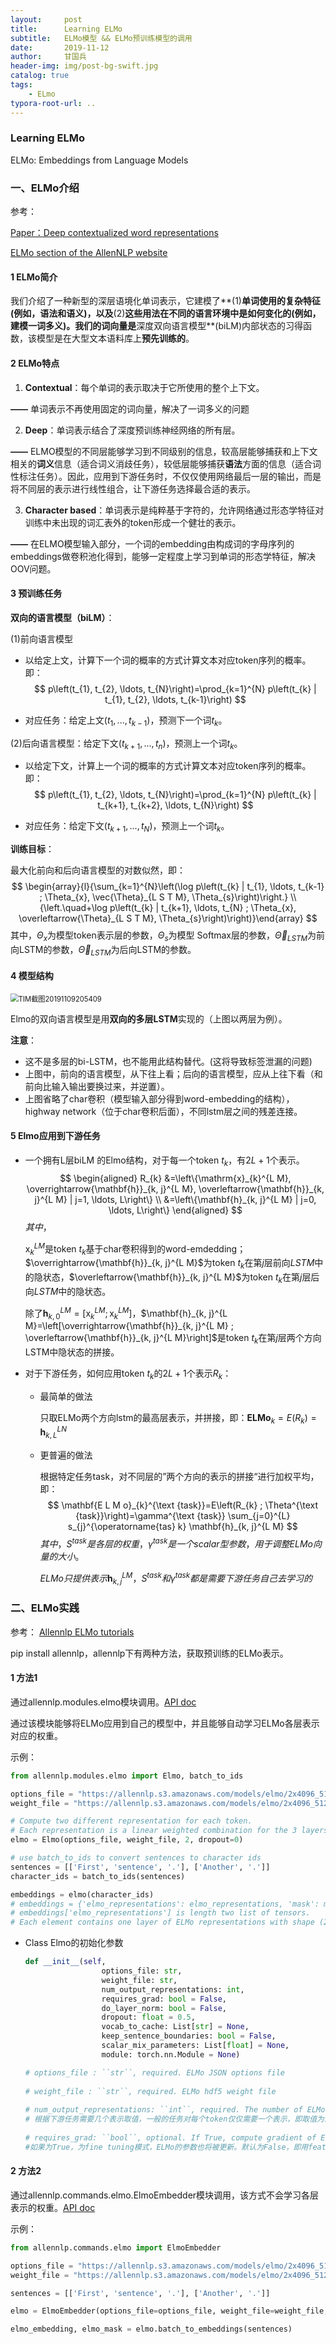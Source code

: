 ```yaml
---
layout:     post
title:      Learning ELMo
subtitle:   ELMo模型 && ELMo预训练模型的调用
date:       2019-11-12
author:     甘国兵
header-img: img/post-bg-swift.jpg
catalog: true
tags:
    - ELmo
typora-root-url: ..
---
```


### Learning ELMo

 ELMo: Embeddings from Language Models  

### 一、ELMo介绍

参考：

 [Paper：Deep contextualized word representations](https://arxiv.org/pdf/1802.05365.pdf)

 [ELMo section of the AllenNLP website](https://allennlp.org/elmo) 

#### 1 ELMo简介

 我们介绍了一种新型的深层语境化单词表示，它建模了**(1)**单词使用的复杂特征(例如，语法和语义)，以及**(2)**这些用法在不同的语言环境中是如何变化的(例如，建模一词多义)。我们的词向量是**深度双向语言模型**(biLM)内部状态的习得函数，该模型是在大型文本语料库上**预先训练的**。

#### 2 ELMo特点

1.  **Contextual**：每个单词的表示取决于它所使用的整个上下文。 

   **——**  单词表示不再使用固定的词向量，解决了一词多义的问题

2.  **Deep**：单词表示结合了深度预训练神经网络的所有层。 

   **——** ELMO模型的不同层能够学习到不同级别的信息，较高层能够捕获和上下文相关的**词义**信息（适合词义消歧任务），较低层能够捕获**语法**方面的信息（适合词性标注任务）。因此，应用到下游任务时，不仅仅使用网络最后一层的输出，而是将不同层的表示进行线性组合，让下游任务选择最合适的表示。

3.  **Character based**：单词表示是纯粹基于字符的，允许网络通过形态学特征对训练中未出现的词汇表外的token形成一个健壮的表示。

   **——** 在ELMO模型输入部分，一个词的embedding由构成词的字母序列的embeddings做卷积池化得到，能够一定程度上学习到单词的形态学特征，解决OOV问题。

#### 3 预训练任务

**双向的语言模型（biLM）**：

(1)前向语言模型

- 以给定上文，计算下一个词的概率的方式计算文本对应token序列的概率。即：
  $$
  p\left(t_{1}, t_{2}, \ldots, t_{N}\right)=\prod_{k=1}^{N} p\left(t_{k} | t_{1}, t_{2}, \ldots, t_{k-1}\right)
  $$

- 对应任务：给定上文$(t_1,...,t_{k-1})$，预测下一个词$t_k$。

(2)后向语言模型：给定下文$(t_{k+1},...,t_n)$，预测上一个词$t_k$。

- 以给定下文，计算上一个词的概率的方式计算文本对应token序列的概率。即：
  $$
  p\left(t_{1}, t_{2}, \ldots, t_{N}\right)=\prod_{k=1}^{N} p\left(t_{k} | t_{k+1}, t_{k+2}, \ldots, t_{N}\right)
  $$

- 对应任务：给定下文$(t_{k+1},...,t_N)$，预测上一个词$t_k$。

**训练目标**：

最大化前向和后向语言模型的对数似然，即：
$$
\begin{array}{l}{\sum_{k=1}^{N}\left(\log p\left(t_{k} | t_{1}, \ldots, t_{k-1} ; \Theta_{x}, \vec{\Theta}_{L S T M}, \Theta_{s}\right)\right.} \\ {\left.\quad+\log p\left(t_{k} | t_{k+1}, \ldots, t_{N} ; \Theta_{x}, \overleftarrow{\Theta}_{L S T M}, \Theta_{s}\right)\right)}\end{array}
$$
其中，$\Theta_{x}$为模型token表示层的参数，$\Theta_{s}$为模型 Softmax层的参数，$\vec{\Theta}_{L S T M}$为前向LSTM的参数，$\overleftarrow{\Theta}_{L S T M}$为后向LSTM的参数。

#### 4 模型结构

<img src="/img/TIM截图20191109205409.jpg" alt="TIM截图20191109205409" style="zoom:80%;" />

Elmo的双向语言模型是用**双向的多层LSTM**实现的（上图以两层为例）。

**注意**：

- 这不是多层的bi-LSTM，也不能用此结构替代。(这将导致标签泄漏的问题)
- 上图中，前向的语言模型，从下往上看；后向的语言模型，应从上往下看（和前向比输入输出要换过来，并逆置）。
- 上图省略了char卷积（模型输入部分得到word-embedding的结构），highway network（位于char卷积后面），不同lstm层之间的残差连接。

#### 5 Elmo应用到下游任务

- 一个拥有L层biLM 的Elmo结构，对于每一个token $t_k$，有$2L+1$个表示。
  $$
  \begin{aligned} R_{k} &=\left\{\mathrm{x}_{k}^{L M}, \overrightarrow{\mathbf{h}}_{k, j}^{L M}, \overleftarrow{\mathbf{h}}_{k, j}^{L M} | j=1, \ldots, L\right\} \\ &=\left\{\mathbf{h}_{k, j}^{L M} | j=0, \ldots, L\right\} \end{aligned}
  $$
  $其中$，

  $\mathrm{x}_{k}^{L M}$是token $t_k$基于char卷积得到的word-emdedding；$\overrightarrow{\mathbf{h}}_{k, j}^{L M}$为token $t_k$在第$j$层前向$LSTM$中的隐状态，$\overleftarrow{\mathbf{h}}_{k, j}^{L M}$为token $t_k$在第$j$层后向$LSTM$中的隐状态。

  除了$\mathbf{h}_{k, 0}^{L M}=\left[\mathrm{x}_{k}^{L M};\mathrm{x}_{k}^{L M}\right]$，$\mathbf{h}_{k, j}^{L M}=\left[\overrightarrow{\mathbf{h}}_{k, j}^{L M} ; \overleftarrow{\mathbf{h}}_{k, j}^{L M}\right]$是token $t_k$在第$j$层两个方向LSTM中隐状态的拼接。

- 对于下游任务，如何应用token $t_k$的$2L+1$个表示$R_k$：

  - 最简单的做法

    只取ELMo两个方向lstm的最高层表示，并拼接，即：$\mathbf{E} \mathbf{L} \mathbf{M} \mathbf{o}_{k}=E\left(R_{k}\right)=\mathbf{h}_{k, L}^{L N}$

  - 更普遍的做法

    根据特定任务task，对不同层的”两个方向的表示的拼接“进行加权平均，即：
    $$
    \mathbf{E L M o}_{k}^{\text {task}}=E\left(R_{k} ; \Theta^{\text {task}}\right)=\gamma^{\text {task}} \sum_{j=0}^{L} s_{j}^{\operatorname{tas} k} \mathbf{h}_{k, j}^{L M}
    $$
    $其中，S^{task}是各层的权重，\gamma^{t a s k}是一个 scalar型参数，用于调整 ELMo向量的大小。$

    $ELMo只提供表示\mathbf{h}_{k, j}^{L M}，S^{task}和\gamma^{t a s k}都是需要下游任务自己去学习的$

### 二、ELMo实践

参考： [Allennlp ELMo tutorials]( https://github.com/allenai/allennlp/blob/master/tutorials/how_to/elmo.md) 

pip install allennlp，allennlp下有两种方法，获取预训练的ELMo表示。

#### 1  方法1

通过allennlp.modules.elmo模块调用。[API doc](https://github.com/allenai/allennlp/blob/master/allennlp/modules/elmo.py#L27) 

通过该模块能够将ELMo应用到自己的模型中，并且能够自动学习ELMo各层表示对应的权重。

示例：

```python
from allennlp.modules.elmo import Elmo, batch_to_ids

options_file = "https://allennlp.s3.amazonaws.com/models/elmo/2x4096_512_2048cnn_2xhighway/elmo_2x4096_512_2048cnn_2xhighway_options.json"
weight_file = "https://allennlp.s3.amazonaws.com/models/elmo/2x4096_512_2048cnn_2xhighway/elmo_2x4096_512_2048cnn_2xhighway_weights.hdf5"

# Compute two different representation for each token.
# Each representation is a linear weighted combination for the 3 layers in ELMo (i.e., charcnn, the outputs of the two BiLSTM))
elmo = Elmo(options_file, weight_file, 2, dropout=0)

# use batch_to_ids to convert sentences to character ids
sentences = [['First', 'sentence', '.'], ['Another', '.']]
character_ids = batch_to_ids(sentences)

embeddings = elmo(character_ids)
# embeddings = {'elmo_representations': elmo_representations, 'mask': mask}
# embeddings['elmo_representations'] is length two list of tensors.
# Each element contains one layer of ELMo representations with shape (2, 3, 1024).
```

- Class Elmo的初始化参数

  ```python
  def __init__(self,
                   options_file: str,
                   weight_file: str,
                   num_output_representations: int,
                   requires_grad: bool = False,
                   do_layer_norm: bool = False,
                   dropout: float = 0.5,
                   vocab_to_cache: List[str] = None,
                   keep_sentence_boundaries: bool = False,
                   scalar_mix_parameters: List[float] = None,
                   module: torch.nn.Module = None)
  
  # options_file : ``str``, required. ELMo JSON options file
      
  # weight_file : ``str``, required. ELMo hdf5 weight file
      
  # num_output_representations: ``int``, required. The number of ELMo representation to output with different linear weighted combination of the 3 layers (i.e.,character-convnet output, 1st lstm output, 2nd lstm output).
  # 根据下游任务需要几个表示取值，一般的任务对每个token仅仅需要一个表示，即取值为1。不同的表示，仅仅是加权求和的权重不同。
      
  # requires_grad: ``bool``, optional. If True, compute gradient of ELMo parameters for fine tuning.
  #如果为True，为fine tuning模式，ELMo的参数也将被更新。默认为False，即用feature-based的方式应用到下游任务。
  ```

#### 2 方法2

通过allennlp.commands.elmo.ElmoEmbedder模块调用，该方式不会学习各层表示的权重。[API doc](https://github.com/allenai/allennlp/blob/master/allennlp/commands/elmo.py)

示例：

```python
from allennlp.commands.elmo import ElmoEmbedder

options_file = "https://allennlp.s3.amazonaws.com/models/elmo/2x4096_512_2048cnn_2xhighway/elmo_2x4096_512_2048cnn_2xhighway_options.json"
weight_file = "https://allennlp.s3.amazonaws.com/models/elmo/2x4096_512_2048cnn_2xhighway/elmo_2x4096_512_2048cnn_2xhighway_weights.hdf5"

sentences = [['First', 'sentence', '.'], ['Another', '.']]

elmo = ElmoEmbedder(options_file=options_file, weight_file=weight_file, cuda_device=0)

elmo_embedding, elmo_mask = elmo.batch_to_embeddings(sentences)
```